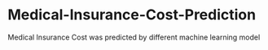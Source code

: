 # Medical-Insurance-Cost-Prediction
Medical Insurance Cost was predicted by different machine learning model

